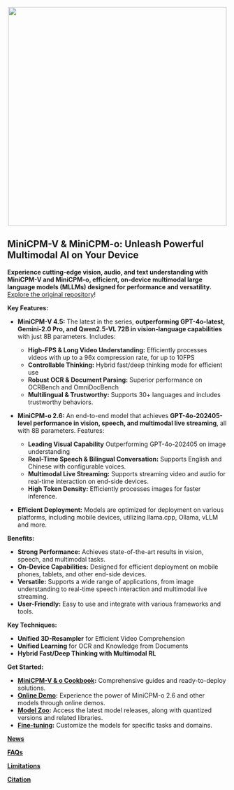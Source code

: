 <div align="center">

<img src="./assets/minicpm_v_and_minicpm_o_title.png" width="500em" ></img> 

</div>

## MiniCPM-V & MiniCPM-o: Unleash Powerful Multimodal AI on Your Device

**Experience cutting-edge vision, audio, and text understanding with MiniCPM-V and MiniCPM-o, efficient, on-device multimodal large language models (MLLMs) designed for performance and versatility.**  [Explore the original repository](https://github.com/OpenBMB/MiniCPM-V)!

**Key Features:**

*   **MiniCPM-V 4.5:** The latest in the series, **outperforming GPT-4o-latest, Gemini-2.0 Pro, and Qwen2.5-VL 72B in vision-language capabilities** with just 8B parameters.  Includes:
    *   **High-FPS & Long Video Understanding:** Efficiently processes videos with up to a 96x compression rate, for up to 10FPS
    *   **Controllable Thinking:**  Hybrid fast/deep thinking mode for efficient use
    *   **Robust OCR & Document Parsing:**  Superior performance on OCRBench and OmniDocBench
    *   **Multilingual & Trustworthy:** Supports 30+ languages and includes trustworthy behaviors.

*   **MiniCPM-o 2.6:**  An end-to-end model that achieves **GPT-4o-202405-level performance in vision, speech, and multimodal live streaming**, all with 8B parameters.  Features:
    *   **Leading Visual Capability** Outperforming GPT-4o-202405 on image understanding
    *   **Real-Time Speech & Bilingual Conversation:** Supports English and Chinese with configurable voices.
    *   **Multimodal Live Streaming:**  Supports streaming video and audio for real-time interaction on end-side devices.
    *   **High Token Density:**  Efficiently processes images for faster inference.

*   **Efficient Deployment:**  Models are optimized for deployment on various platforms, including mobile devices, utilizing llama.cpp, Ollama, vLLM and more.

**Benefits:**

*   **Strong Performance:** Achieves state-of-the-art results in vision, speech, and multimodal tasks.
*   **On-Device Capabilities:**  Designed for efficient deployment on mobile phones, tablets, and other end-side devices.
*   **Versatile:**  Supports a wide range of applications, from image understanding to real-time speech interaction and multimodal live streaming.
*   **User-Friendly:** Easy to use and integrate with various frameworks and tools.

**Key Techniques:**
*   **Unified 3D-Resampler** for Efficient Video Comprehension
*   **Unified Learning** for OCR and Knowledge from Documents
*   **Hybrid Fast/Deep Thinking with Multimodal RL**

**Get Started:**

*   **[MiniCPM-V & o Cookbook](https://github.com/OpenSQZ/MiniCPM-V-CookBook):** Comprehensive guides and ready-to-deploy solutions.
*   **[Online Demo](https://minicpm-omni-webdemo-us.modelbest.cn/):**  Experience the power of MiniCPM-o 2.6 and other models through online demos.
*   **[Model Zoo](#model-zoo):** Access the latest model releases, along with quantized versions and related libraries.
*   **[Fine-tuning](#fine-tuning):** Customize the models for specific tasks and domains.

**[News](#news)**

**[FAQs](#faqs)**

**[Limitations](#limitations)**

**[Citation](#citation)**